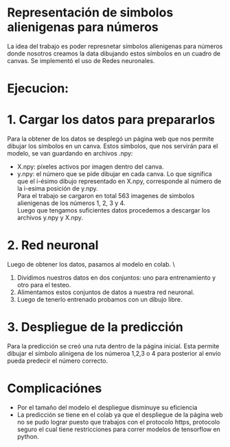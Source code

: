# Representación de simbolos alienigenas para números
La idea del trabajo es poder represnetar símbolos alienigenas para números donde nosotros creamos la data dibujando estos símbolos en un cuadro de canvas.
Se implementó el uso de Redes neuronales.

# Ejecucion:
# 1. Cargar los datos para prepararlos
Para la obtener de los datos se desplegó un página web que nos permite dibujar los símbolos en un canva. Estos símbolos, que nos servirán para el modelo, se van guardando en archivos .npy:
- X.npy: píxeles activos por imagen dentro del canva.
- y.npy: el número que se pide dibujar en cada canva.
Lo que significa que el i-ésimo dibujo representado en X.npy, corresponde al número de la i-esima posición de y.npy.\
Para el trabajo se cargaron en total 563 imagenes de simbolos alienigenas de los números 1, 2, 3 y 4.\
Luego que tengamos suficientes datos procedemos a descargar los archivos y.npy y X.npy.
# 2. Red neuronal
Luego de obtener los datos, pasamos al modelo en colab. \
1. Dividimos nuestros datos en dos conjuntos: uno para entrenamiento y otro para el testeo.
2. Alimentamos estos conjuntos de datos a nuestra red neuronal.
3. Luego de tenerlo entrenado probamos con un dibujo libre.

# 3. Despliegue de la predicción
Para la predicción se creó una ruta dentro de la página inicial. Esta permite dibujar el símbolo alinigena de los númeroa 1,2,3 o 4 para posterior al envío pueda predecir el número correcto.

# Complicaciónes
- Por el tamaño del modelo el despliegue disminuye su eficiencia
- La predicción se tiene en el colab ya que el despliegue de la página web no se pudo lograr puesto que trabajos con el protocolo https, protocolo seguro el cual tiene restricciones para correr modelos de tensorflow en python.
